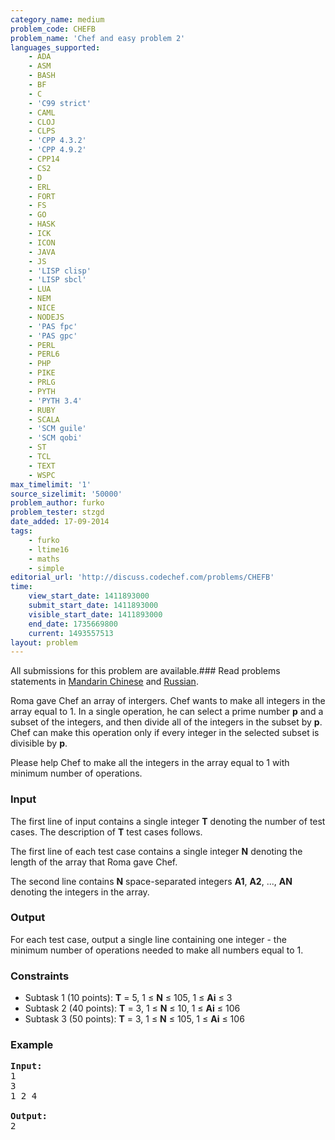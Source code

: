 ```yaml
---
category_name: medium
problem_code: CHEFB
problem_name: 'Chef and easy problem 2'
languages_supported:
    - ADA
    - ASM
    - BASH
    - BF
    - C
    - 'C99 strict'
    - CAML
    - CLOJ
    - CLPS
    - 'CPP 4.3.2'
    - 'CPP 4.9.2'
    - CPP14
    - CS2
    - D
    - ERL
    - FORT
    - FS
    - GO
    - HASK
    - ICK
    - ICON
    - JAVA
    - JS
    - 'LISP clisp'
    - 'LISP sbcl'
    - LUA
    - NEM
    - NICE
    - NODEJS
    - 'PAS fpc'
    - 'PAS gpc'
    - PERL
    - PERL6
    - PHP
    - PIKE
    - PRLG
    - PYTH
    - 'PYTH 3.4'
    - RUBY
    - SCALA
    - 'SCM guile'
    - 'SCM qobi'
    - ST
    - TCL
    - TEXT
    - WSPC
max_timelimit: '1'
source_sizelimit: '50000'
problem_author: furko
problem_tester: stzgd
date_added: 17-09-2014
tags:
    - furko
    - ltime16
    - maths
    - simple
editorial_url: 'http://discuss.codechef.com/problems/CHEFB'
time:
    view_start_date: 1411893000
    submit_start_date: 1411893000
    visible_start_date: 1411893000
    end_date: 1735669800
    current: 1493557513
layout: problem
---
```

All submissions for this problem are available.###  Read problems statements in [Mandarin Chinese](http://www.codechef.com/download/translated/LTIME16/mandarin/CHEFB.pdf) and [Russian](http://www.codechef.com/download/translated/LTIME16/russian/CHEFB.pdf).

Roma gave Chef an array of intergers.
Chef wants to make all integers in the array equal to 1.
In a single operation, he can select a prime number **p** and a subset of the integers, and then divide all of the integers in the subset by **p**.
Chef can make this operation only if every integer in the selected subset is divisible by **p**.

Please help Chef to make all the integers in the array equal to 1 with minimum number of operations.

### Input

The first line of input contains a single integer **T** denoting the number of test cases. The description of **T** test cases follows.

The first line of each test case contains a single integer **N** denoting the length of the array that Roma gave Chef.

The second line contains **N** space-separated integers **A1**, **A2**, ..., **AN** denoting the integers in the array.

### Output

For each test case, output a single line containing one integer - the minimum number of operations needed to make all numbers equal to 1.

### Constraints

- Subtask 1 (10 points): **T** = 5, 1 ≤ **N** ≤ 105, 1 ≤ **Ai** ≤ 3
- Subtask 2 (40 points): **T** = 3, 1 ≤ **N** ≤ 10, 1 ≤ **Ai** ≤ 106
- Subtask 3 (50 points): **T** = 3, 1 ≤ **N** ≤ 105, 1 ≤ **Ai** ≤ 106

### Example

<pre><b>Input:</b>
1
3
1 2 4

<b>Output:</b>
2

</pre>